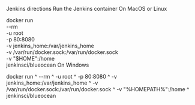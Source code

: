 Jenkins directions
Run the Jenkins container
On MacOS or Linux

docker run \
  --rm \
  -u root \
  -p 80:8080 \
  -v jenkins_home:/var/jenkins_home \
  -v /var/run/docker.sock:/var/run/docker.sock \
  -v "$HOME":/home \
  jenkinsci/blueocean
On Windows

docker run ^
  --rm ^
  -u root ^
  -p 80:8080 ^
  -v jenkins_home:/var/jenkins_home ^
  -v /var/run/docker.sock:/var/run/docker.sock ^
  -v "%HOMEPATH%":/home ^
  jenkinsci/blueocean